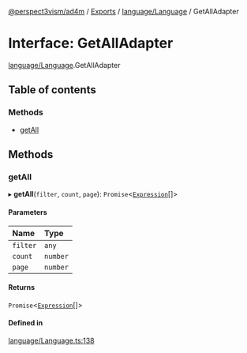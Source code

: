 [@perspect3vism/ad4m](../README.md) / [Exports](../modules.md) / [language/Language](../modules/language_Language.md) / GetAllAdapter

# Interface: GetAllAdapter

[language/Language](../modules/language_Language.md).GetAllAdapter

## Table of contents

### Methods

- [getAll](language_Language.GetAllAdapter.md#getall)

## Methods

### getAll

▸ **getAll**(`filter`, `count`, `page`): `Promise`<[`Expression`](../classes/expression_Expression.Expression.md)[]\>

#### Parameters

| Name | Type |
| :------ | :------ |
| `filter` | `any` |
| `count` | `number` |
| `page` | `number` |

#### Returns

`Promise`<[`Expression`](../classes/expression_Expression.Expression.md)[]\>

#### Defined in

[language/Language.ts:138](https://github.com/perspect3vism/ad4m/blob/e76a46f1/core/src/language/Language.ts#L138)
